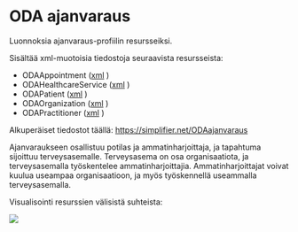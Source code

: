 
# ODA ajanvaraus

Luonnoksia ajanvaraus-profiilin resursseiksi.

Sisältää xml-muotoisia tiedostoja seuraavista resursseista:

* ODAAppointment ([xml](Appointment/ODAAppointment.xml) )
* ODAHealthcareService  ([xml](Appointment/ODAHealthcareService.xml) )
* ODAPatient  ([xml](Appointment/ODAPatient.xml) )
* ODAOrganization  ([xml](Appointment/ODAOrganization.xml) )
* ODAPractitioner  ([xml](Appointment/ODAPractitioner.xml) )

Alkuperäiset tiedostot täällä:
https://simplifier.net/ODAajanvaraus

Ajanvaraukseen osallistuu potilas ja ammatinharjoittaja, ja tapahtuma sijoittuu terveysasemalle. Terveysasema on osa organisaatiota, ja terveysasemalla työskentelee ammatinharjoittajia. Ammatinharjoittajat voivat kuulua useampaa organisaatioon, ja myös työskennellä useammalla terveysasemalla.

Visualisointi resurssien välisistä suhteista:

![](http://www.plantuml.com/plantuml/proxy?src=https://raw.githubusercontent.com/omahoito/rfc/master/ODA_ajanvaraus.plantuml?3) <!--- This generates a picture based on Resource.pantuml. To change the counter in the url above, i.e. deployment.md?13 -> deployment.md?14 --->
